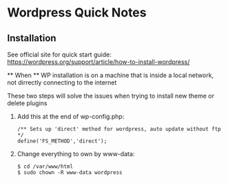 # Wordpress Quick Notes

## Installation

See official site for quick start guide:
https://wordpress.org/support/article/how-to-install-wordpress/

** When ** WP installation is on a machine that is inside a local network, not dirrectly connecting to the internet

   These two steps will solve the issues when trying to install new theme or delete plugins
   
1. Add this at the end of wp-config.php:
   ~~~~
   /** Sets up 'direct' method for wordpress, auto update without ftp */
   define('FS_METHOD','direct');
   ~~~~

2. Change everything to own by www-data:
   ~~~~
   $ cd /var/www/html
   $ sudo chown -R www-data wordpress
   ~~~~